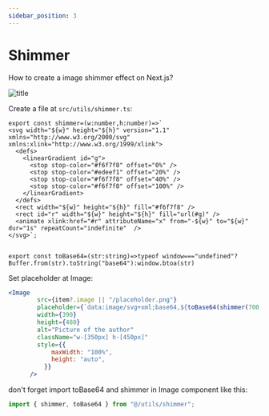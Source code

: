 ```yaml
---
sidebar_position: 3
---
```


# Shimmer

How to create a image shimmer effect on Next.js?

![title](https://s30.picofile.com/file/8474195000/shimer.jpg)

Create a file at `src/utils/shimmer.ts`:

```tsx
export const shimmer=(w:number,h:number)=>`
<svg width="${w}" height="${h}" version="1.1" xmlns="http://www.w3.org/2000/svg" xmlns:xlink="http://www.w3.org/1999/xlink">
  <defs>
    <linearGradient id="g">
      <stop stop-color="#f6f7f8" offset="0%" />
      <stop stop-color="#edeef1" offset="20%" />
      <stop stop-color="#f6f7f8" offset="40%" />
      <stop stop-color="#f6f7f8" offset="100%" />
    </linearGradient>
  </defs>
  <rect width="${w}" height="${h}" fill="#f6f7f8" />
  <rect id="r" width="${w}" height="${h}" fill="url(#g)" />
  <animate xlink:href="#r" attributeName="x" from="-${w}" to="${w}" dur="1s" repeatCount="indefinite"  />
</svg>`;


export const toBase64=(str:string)=>typeof window==="undefined"?Buffer.from(str).toString("base64"):window.btoa(str)

```




Set placeholder at Image:
```jsx
<Image
        src={item?.image || "/placeholder.png"}
        placeholder={`data:image/svg+xml;base64,${toBase64(shimmer(700, 475))}`}
        width={390}
        height={480}
        alt="Picture of the author"
        className="w-[350px] h-[450px]"
        style={{
            maxWidth: "100%",
            height: "auto",
          }}
      />
```

don't forget import toBase64 and shimmer in Image component
like this: 

```jsx
import { shimmer, toBase64 } from "@/utils/shimmer";
```



